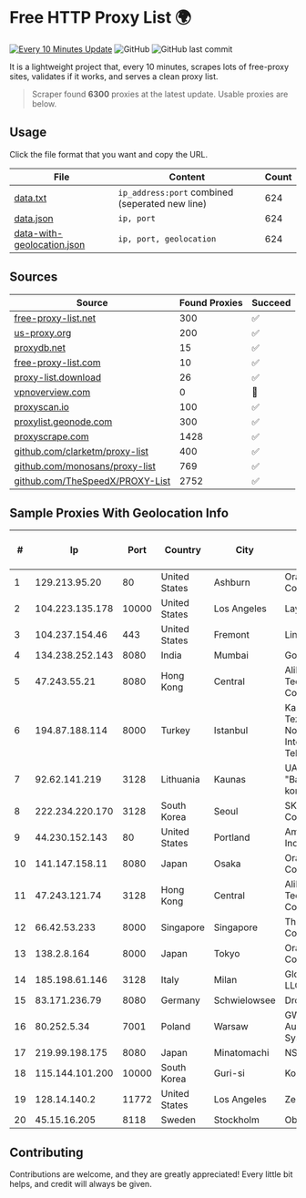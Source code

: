 
# Free HTTP Proxy List 🌍

[![Every 10 Minutes Update](https://github.com/mertguvencli/http-proxy-list/actions/workflows/main.yml/badge.svg?branch=main)](https://github.com/mertguvencli/http-proxy-list/actions/workflows/main.yml)
![GitHub](https://img.shields.io/github/license/mertguvencli/http-proxy-list)
![GitHub last commit](https://img.shields.io/github/last-commit/mertguvencli/http-proxy-list)

It is a lightweight project that, every 10 minutes, scrapes lots of free-proxy sites, validates if it works, and serves a clean proxy list.


> Scraper found **6300** proxies at the latest update. Usable proxies are below.

## Usage

Click the file format that you want and copy the URL.


|File|Content|Count|
|----|-------|-----|
|[data.txt](https://raw.githubusercontent.com/mertguvencli/http-proxy-list/main/proxy-list/data.txt)|`ip_address:port` combined (seperated new line)|624|
|[data.json](https://raw.githubusercontent.com/mertguvencli/http-proxy-list/main/proxy-list/data.json)|`ip, port`|624|
|[data-with-geolocation.json](https://raw.githubusercontent.com/mertguvencli/http-proxy-list/main/proxy-list/data-with-geolocation.json)|`ip, port, geolocation`|624|

## Sources

|Source|Found Proxies|Succeed|
|------|-------------|-------|
|[free-proxy-list.net](https://free-proxy-list.net)|300|✅|
|[us-proxy.org](https://www.us-proxy.org)|200|✅|
|[proxydb.net](http://proxydb.net)|15|✅|
|[free-proxy-list.com](https://free-proxy-list.com/?page=&port=&type%5B%5D=http&type%5B%5D=https&up_time=0&search=Search)|10|✅|
|[proxy-list.download](https://www.proxy-list.download/HTTP)|26|✅|
|[vpnoverview.com](https://vpnoverview.com/privacy/anonymous-browsing/free-proxy-servers)|0|🚫|
|[proxyscan.io](https://www.proxyscan.io)|100|✅|
|[proxylist.geonode.com](https://proxylist.geonode.com/api/proxy-list?limit=300&page=1&sort_by=lastChecked&sort_type=desc&protocols=http,https)|300|✅|
|[proxyscrape.com](https://api.proxyscrape.com/v2/?request=displayproxies&protocol=http&timeout=10000&country=all&ssl=all&anonymity=all)|1428|✅|
|[github.com/clarketm/proxy-list](https://raw.githubusercontent.com/clarketm/proxy-list/master/proxy-list-raw.txt)|400|✅|
|[github.com/monosans/proxy-list](https://raw.githubusercontent.com/monosans/proxy-list/main/proxies/http.txt)|769|✅|
|[github.com/TheSpeedX/PROXY-List](https://raw.githubusercontent.com/TheSpeedX/PROXY-List/master/http.txt)|2752|✅|


## Sample Proxies With Geolocation Info

|#|Ip|Port|Country|City|Internet Service Provider|
|-|--|----|-------|----|-------------------------|
|1|129.213.95.20|80|United States|Ashburn|Oracle Corporation|
|2|104.223.135.178|10000|United States|Los Angeles|LayerHost|
|3|104.237.154.46|443|United States|Fremont|Linode, LLC|
|4|134.238.252.143|8080|India|Mumbai|Google LLC|
|5|47.243.55.21|8080|Hong Kong|Central|Alibaba (US) Technology Co., Ltd.|
|6|194.87.188.114|8000|Turkey|Istanbul|Kadir Huseyin Tezcan Nosspeed Internet Teknolojileri|
|7|92.62.141.219|3128|Lithuania|Kaunas|UAB "Baltnetos komunikacijos"|
|8|222.234.220.170|3128|South Korea|Seoul|SK Broadband Co Ltd|
|9|44.230.152.143|80|United States|Portland|Amazon.com, Inc.|
|10|141.147.158.11|8080|Japan|Osaka|Oracle Corporation|
|11|47.243.121.74|3128|Hong Kong|Central|Alibaba (US) Technology Co., Ltd.|
|12|66.42.53.233|8000|Singapore|Singapore|The Constant Company|
|13|138.2.8.164|8000|Japan|Tokyo|Oracle Corporation|
|14|185.198.61.146|3128|Italy|Milan|Global Router LLC|
|15|83.171.236.79|8080|Germany|Schwielowsee|Droptop GmbH|
|16|80.252.5.34|7001|Poland|Warsaw|GWNET Autonomus System|
|17|219.99.198.175|8080|Japan|Minatomachi|NSK Co., Ltd.|
|18|115.144.101.200|10000|South Korea|Guri-si|Korea Telecom|
|19|128.14.140.2|11772|United States|Los Angeles|Zenlayer Inc|
|20|45.15.16.205|8118|Sweden|Stockholm|Obehosting AB|



## Contributing

Contributions are welcome, and they are greatly appreciated! Every
little bit helps, and credit will always be given.

